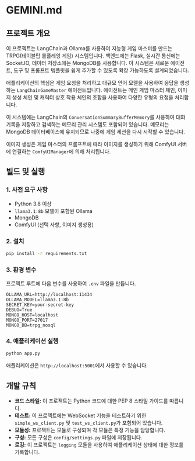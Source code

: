 # GEMINI.md

## 프로젝트 개요

이 프로젝트는 LangChain과 Ollama를 사용하여 지능형 게임 마스터를 만드는 TRPG(테이블탑 롤플레잉 게임) 시스템입니다. 백엔드에는 Flask, 실시간 통신에는 Socket.IO, 데이터 저장소에는 MongoDB를 사용합니다. 이 시스템은 새로운 에이전트, 도구 및 프롬프트 템플릿을 쉽게 추가할 수 있도록 확장 가능하도록 설계되었습니다.

애플리케이션의 핵심은 게임 요청을 처리하고 대규모 언어 모델을 사용하여 응답을 생성하는 `LangChainGameMaster` 에이전트입니다. 에이전트는 메인 게임 마스터 체인, 이미지 생성 체인 및 캐릭터 상호 작용 체인의 조합을 사용하여 다양한 유형의 요청을 처리합니다.

이 시스템에는 LangChain의 `ConversationSummaryBufferMemory`를 사용하여 대화 기록을 저장하고 검색하는 메모리 관리 시스템도 포함되어 있습니다. 메모리는 MongoDB 데이터베이스에 유지되므로 나중에 게임 세션을 다시 시작할 수 있습니다.

이미지 생성은 게임 마스터의 프롬프트에 따라 이미지를 생성하기 위해 ComfyUI 서버에 연결하는 `ComfyUIManager`에 의해 처리됩니다.

## 빌드 및 실행

### 1. 사전 요구 사항

*   Python 3.8 이상
*   `llama3.1:8b` 모델이 포함된 Ollama
*   MongoDB
*   ComfyUI (선택 사항, 이미지 생성용)

### 2. 설치

```bash
pip install -r requirements.txt
```

### 3. 환경 변수

프로젝트 루트에 다음 변수를 사용하여 `.env` 파일을 만듭니다.

```
OLLAMA_URL=http://localhost:11434
OLLAMA_MODEL=llama3.1:8b
SECRET_KEY=your-secret-key
DEBUG=True
MONGO_HOST=localhost
MONGO_PORT=27017
MONGO_DB=trpg_nosql
```

### 4. 애플리케이션 실행

```bash
python app.py
```

애플리케이션은 `http://localhost:5001`에서 사용할 수 있습니다.

## 개발 규칙

*   **코드 스타일:** 이 프로젝트는 Python 코드에 대한 PEP 8 스타일 가이드를 따릅니다.
*   **테스트:** 이 프로젝트에는 WebSocket 기능을 테스트하기 위한 `simple_ws_client.py` 및 `test_ws_client.py`가 포함되어 있습니다.
*   **모듈성:** 프로젝트는 모듈로 구성되며 각 모듈은 특정 기능을 담당합니다.
*   **구성:** 모든 구성은 `config/settings.py` 파일에 저장됩니다.
*   **로깅:** 이 프로젝트는 `logging` 모듈을 사용하여 애플리케이션 상태에 대한 정보를 기록합니다.

